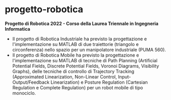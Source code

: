 # progetto-robotica
**Progetto di Robotica 2022 - Corso della Laurea Triennale in Ingegneria Informatica**
* Il progetto di Robotica Industriale ha previsto la progettazione e l'implementazione su MATLAB di due traiettorie (triangolo e circonferenza) nello spazio per un manipolatore industriale (PUMA 560).
* Il progetto di Robotica Mobile ha previsto la progettazione e l'implementazione su MATLAB di tecniche di Path Planning (Artificial Potential Fields, Discrete Potential Fields, Voronoi Diagrams, Visibility Graphs), delle tecniche di controllo di Trajectory Tracking (Approximated Linearization, Non-Linear Control, Input-Output/Feedback Linearization) e Posture Regulation (Cartesian Regulation e Complete Regulation) per un robot mobile di tipo monociclo.
